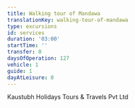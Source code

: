 ```yaml
---
title: Walking tour of Mandawa
translationKey: walking-tour-of-mandawa
type: excursions
id: services
duration: '03:00'
startTime: ''
transfer: 0
daysOfOperation: 127
vehicle: 1
guide: 1
dayAtLeisure: 0
---
```

Kaustubh Holidays Tours & Travels Pvt Ltd